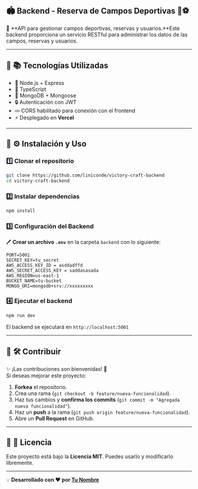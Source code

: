 ## 🏟️ **Backend - Reserva de Campos Deportivas** 🏃⚽

📍 **API para gestionar campos deportivas, reservas y usuarios.**Este backend proporciona un servicio RESTful para administrar los datos de las campos, reservas y usuarios.

---

## 📌 **📚 Tecnologías Utilizadas**

- 💪 Node.js + Express
- 📜 TypeScript
- 💾 MongoDB + Mongoose
- 🔒 Autenticación con JWT
- 💤 CORS habilitado para conexión con el frontend
- ⚡ Desplegado en **Vercel**

---

## 📌 **⚙️ Instalación y Uso**

### **1️⃣ Clonar el repositorio**

```bash
git clone https://github.com/liniconde/victory-craft-backend
cd victory-craft-backend
```

### **2️⃣ Instalar dependencias**

```bash
npm install
```

### **3️⃣ Configuración del Backend**

🖊️ **Crear un archivo `.env`** en la carpeta `backend` con lo siguiente:

```env
PORT=5001
SECRET_KEY=tu_secret
AWS_ACCESS_KEY_ID = asddadffd
AWS_SECRET_ACCESS_KEY = saddasasada
AWS_REGION=us-east-1
BUCKET_NAME=tu-bucket
MONGO_URI=mongodb+srv://xxxxxxxxx
```

### **4️⃣ Ejecutar el backend**

```bash
npm run dev
```

El backend se ejecutará en `http://localhost:5001`

---

## 📌 **🛠️ Contribuir**

✨ ¡Las contribuciones son bienvenidas! 🚀  
Si deseas mejorar este proyecto:

1. **Forkea** el repositorio.
2. Crea una rama (`git checkout -b feature/nueva-funcionalidad`).
3. Haz tus cambios y **confirma los commits** (`git commit -m "Agregada nueva funcionalidad"`).
4. Haz un **push** a la rama (`git push origin feature/nueva-funcionalidad`).
5. Abre un **Pull Request** en GitHub.

---

## 📌 **📄 Licencia**

Este proyecto está bajo la **Licencia MIT**. Puedes usarlo y modificarlo libremente.

---

💡 **Desarrollado con ❤️ por [Tu Nombre](https://github.com/liniconde)**
